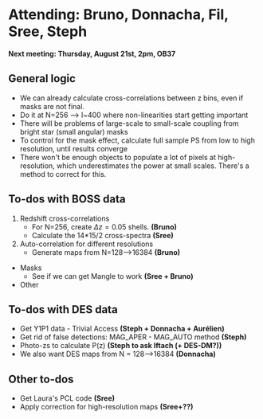 # Attending: Bruno, Donnacha, Fil, Sree, Steph

**Next meeting: Thursday, August 21st, 2pm, OB37**

## General logic
* We can already calculate cross-correlations between z bins, even if masks are not final.
* Do it at N=256 --> l~400 where non-linearities start getting important
* There will be problems of large-scale to small-scale coupling from bright star (small angular) masks
* To control for the mask effect, calculate full sample PS from low to high resolution, until results converge
* There won't be enough objects to populate a lot of pixels at high-resolution, which underestimates the power at small scales. There's a method to correct for this.

## To-dos with BOSS data

1. Redshift cross-correlations
   * For N=256, create $\Delta z=0.05$ shells. **(Bruno)**
   * Calculate the 14*15/2 cross-spectra **(Sree)**
2. Auto-correlation for different resolutions
   * Generate maps from N=128-->16384 **(Bruno)**
* Masks
   * See if we can get Mangle to work **(Sree + Bruno)**
* Other



## To-dos with DES data

* Get Y1P1 data - Trivial Access **(Steph + Donnacha + Aurélien)**
* Get rid of false detections: MAG\_APER - MAG\_AUTO method **(Steph)**
* Photo-zs to calculate P(z) **(Steph to ask Iftach (+ DES-DM?))** 
* We also want DES maps from N = 128-->16384 **(Donnacha)**

## Other to-dos

* Get Laura's PCL code **(Sree)**
* Apply correction for high-resolution maps **(Sree+??)** 

